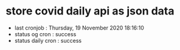 # store covid daily api as json data

- last cronjob : Thursday, 19 November 2020 18:16:10
- status og cron : success
- status daily cron : success
      
      